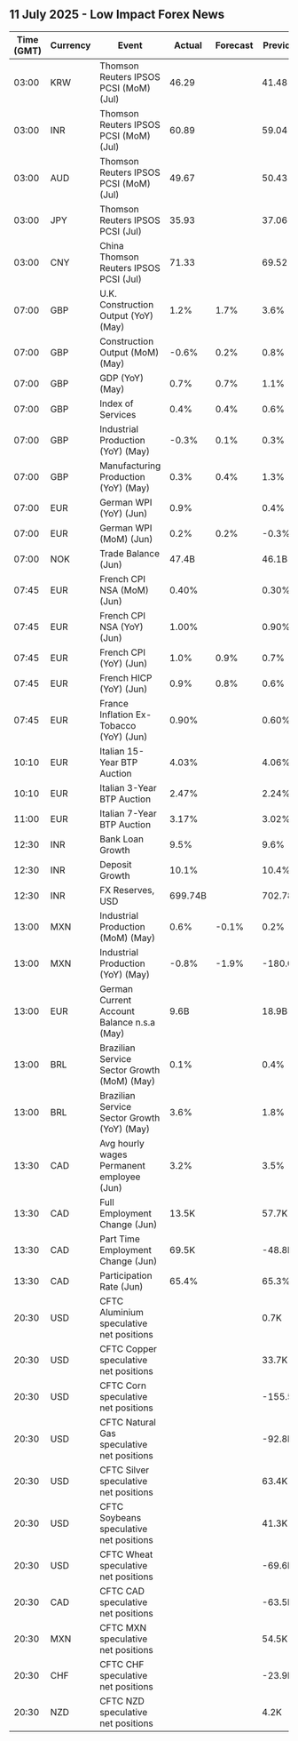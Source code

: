 ## 11 July 2025 - Low Impact Forex News

| Time (GMT) | Currency | Event | Actual | Forecast | Previous |
|------|----------|-------|--------|----------|----------|
| 03:00 | KRW | Thomson Reuters IPSOS PCSI (MoM) (Jul) | 46.29 |  | 41.48 |
| 03:00 | INR | Thomson Reuters IPSOS PCSI (MoM) (Jul) | 60.89 |  | 59.04 |
| 03:00 | AUD | Thomson Reuters IPSOS PCSI (MoM) (Jul) | 49.67 |  | 50.43 |
| 03:00 | JPY | Thomson Reuters IPSOS PCSI (Jul) | 35.93 |  | 37.06 |
| 03:00 | CNY | China Thomson Reuters IPSOS PCSI (Jul) | 71.33 |  | 69.52 |
| 07:00 | GBP | U.K. Construction Output (YoY) (May) | 1.2% | 1.7% | 3.6% |
| 07:00 | GBP | Construction Output (MoM) (May) | -0.6% | 0.2% | 0.8% |
| 07:00 | GBP | GDP (YoY) (May) | 0.7% | 0.7% | 1.1% |
| 07:00 | GBP | Index of Services | 0.4% | 0.4% | 0.6% |
| 07:00 | GBP | Industrial Production (YoY) (May) | -0.3% | 0.1% | 0.3% |
| 07:00 | GBP | Manufacturing Production (YoY) (May) | 0.3% | 0.4% | 1.3% |
| 07:00 | EUR | German WPI (YoY) (Jun) | 0.9% |  | 0.4% |
| 07:00 | EUR | German WPI (MoM) (Jun) | 0.2% | 0.2% | -0.3% |
| 07:00 | NOK | Trade Balance (Jun) | 47.4B |  | 46.1B |
| 07:45 | EUR | French CPI NSA (MoM) (Jun) | 0.40% |  | 0.30% |
| 07:45 | EUR | French CPI NSA (YoY) (Jun) | 1.00% |  | 0.90% |
| 07:45 | EUR | French CPI (YoY) (Jun) | 1.0% | 0.9% | 0.7% |
| 07:45 | EUR | French HICP (YoY) (Jun) | 0.9% | 0.8% | 0.6% |
| 07:45 | EUR | France Inflation Ex-Tobacco (YoY) (Jun) | 0.90% |  | 0.60% |
| 10:10 | EUR | Italian 15-Year BTP Auction | 4.03% |  | 4.06% |
| 10:10 | EUR | Italian 3-Year BTP Auction | 2.47% |  | 2.24% |
| 11:00 | EUR | Italian 7-Year BTP Auction | 3.17% |  | 3.02% |
| 12:30 | INR | Bank Loan Growth | 9.5% |  | 9.6% |
| 12:30 | INR | Deposit Growth | 10.1% |  | 10.4% |
| 12:30 | INR | FX Reserves, USD | 699.74B |  | 702.78B |
| 13:00 | MXN | Industrial Production (MoM) (May) | 0.6% | -0.1% | 0.2% |
| 13:00 | MXN | Industrial Production (YoY) (May) | -0.8% | -1.9% | -180.0% |
| 13:00 | EUR | German Current Account Balance n.s.a (May) | 9.6B |  | 18.9B |
| 13:00 | BRL | Brazilian Service Sector Growth (MoM) (May) | 0.1% |  | 0.4% |
| 13:00 | BRL | Brazilian Service Sector Growth (YoY) (May) | 3.6% |  | 1.8% |
| 13:30 | CAD | Avg hourly wages Permanent employee (Jun) | 3.2% |  | 3.5% |
| 13:30 | CAD | Full Employment Change (Jun) | 13.5K |  | 57.7K |
| 13:30 | CAD | Part Time Employment Change (Jun) | 69.5K |  | -48.8K |
| 13:30 | CAD | Participation Rate (Jun) | 65.4% |  | 65.3% |
| 20:30 | USD | CFTC Aluminium speculative net positions |  |  | 0.7K |
| 20:30 | USD | CFTC Copper speculative net positions |  |  | 33.7K |
| 20:30 | USD | CFTC Corn speculative net positions |  |  | -155.5K |
| 20:30 | USD | CFTC Natural Gas speculative net positions |  |  | -92.8K |
| 20:30 | USD | CFTC Silver speculative net positions |  |  | 63.4K |
| 20:30 | USD | CFTC Soybeans speculative net positions |  |  | 41.3K |
| 20:30 | USD | CFTC Wheat speculative net positions |  |  | -69.6K |
| 20:30 | CAD | CFTC CAD speculative net positions |  |  | -63.5K |
| 20:30 | MXN | CFTC MXN speculative net positions |  |  | 54.5K |
| 20:30 | CHF | CFTC CHF speculative net positions |  |  | -23.9K |
| 20:30 | NZD | CFTC NZD speculative net positions |  |  | 4.2K |
